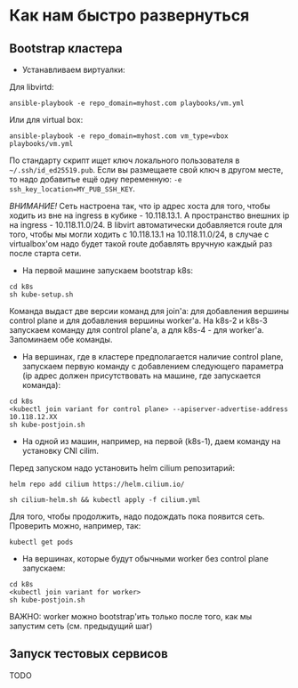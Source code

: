 # Как нам быстро развернуться

## Bootstrap кластера

* Устанавливаем виртуалки:

Для libvirtd:

```shell script
ansible-playbook -e repo_domain=myhost.com playbooks/vm.yml
```

Или для virtual box:

```shell script
ansible-playbook -e repo_domain=myhost.com vm_type=vbox playbooks/vm.yml
```

По стандарту скрипт ищет ключ локального пользователя в `~/.ssh/id_ed25519.pub`. Если вы размещаете свой ключ
в другом месте, то надо добавитье ещё одну переменную: `-e ssh_key_location=MY_PUB_SSH_KEY`.

*ВНИМАНИЕ!* Сеть настроена так, что ip адрес хоста для того, чтобы ходить из вне на ingress в кубике - 10.118.13.1.
А пространство внешних ip на ingress - 10.118.11.0/24. В libvirt автоматически добавляется route для того, чтобы мы
могли ходить с 10.118.13.1 на 10.118.11.0/24, в случае с virtualbox'ом надо будет такой route добавлять вручную
каждый раз после старта сети.

* На первой машине запускаем bootstrap k8s:

```shell script
cd k8s
sh kube-setup.sh
```

Команда выдаст две версии команд для join'а: для добавления вершины control plane и для добавления вершины worker'а.
На k8s-2 и k8s-3 запускаем команду для control plane'а, а для k8s-4 - для worker'а. Запоминаем обе команды.

* На вершинах, где в кластере предполагается наличие control plane, запускаем первую команду с добавлением следующего
параметра (ip адрес должен присутствовать на машине, где запускается команда):

```shell script
cd k8s
<kubectl join variant for control plane> --apiserver-advertise-address 10.118.12.XX
sh kube-postjoin.sh
```

*  На одной из машин, например, на первой (k8s-1), даем команду на установку CNI cilim.

Перед запуском надо установить helm cilium репозитарий:
```shell script
helm repo add cilium https://helm.cilium.io/
```

```shell script
sh cilium-helm.sh && kubectl apply -f cilium.yml
```

Для того, чтобы продолжить, надо подождать пока появится сеть. Проверить можно, например, так:

```shell script
kubectl get pods
```

* На вершинах, которые будут обычными worker без control plane запускаем:

```shell script
cd k8s
<kubectl join variant for worker>
sh kube-postjoin.sh
```

ВАЖНО: worker можно bootstrap'ить только после того, как мы запустим сеть (см. предыдущий шаг)

## Запуск тестовых сервисов

TODO
